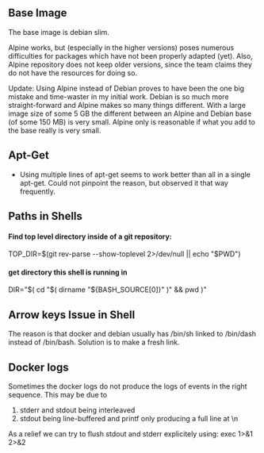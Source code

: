 

## Base Image

The base image is debian slim.

Alpine works, but (especially in the higher versions) poses numerous difficulties for
packages which have not been properly adapted (yet). Also, Alpine repository does not
keep older versions, since the team claims they do not have the resources for doing so.

Update: Using Alpine instead of Debian proves to have been the one big mistake and time-waster
in my initial work. Debian is so much more straight-forward and Alpine makes so many things different.
With a large image size of some 5 GB the different between an Alpine and Debian base (of some 150 MB) 
is very small. Alpine only is reasonable if what you add to the base really is very small.


## Apt-Get
* Using multiple lines of apt-get seems to work better than all in a single apt-get. Could not pinpoint the
reason, but observed it that way frequently.

## Paths in Shells

#### Find top level directory inside of a git repository:
TOP_DIR=$(git rev-parse --show-toplevel 2>/dev/null || echo "$PWD")

#### get directory this shell is running in
DIR="$( cd "$( dirname "${BASH_SOURCE[0]}" )" && pwd )"


## Arrow keys Issue in Shell

The reason is that docker and debian usually has /bin/sh linked to /bin/dash instead of /bin/bash.
Solution is to make a fresh link.



## Docker logs

Sometimes the docker logs do not produce the logs of events in the right sequence. This may be due to
1. stderr and stdout being interleaved
2. stdout being line-buffered and printf only producing a full line at \n

As a relief we can try to flush stdout and stderr explicitely using:
  exec 1>&1 2>&2